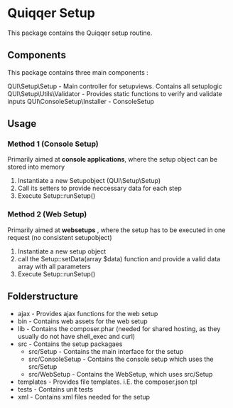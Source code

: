 # Quiqqer Setup

This package contains the Quiqqer setup routine.

## Components

This package contains three main components :

QUI\Setup\Setup              - Main controller for setupviews. Contains all setuplogic  
QUI\Setup\Utils\Validator    - Provides static functions to verify and validate inputs
QUI\ConsoleSetup\Installer   - ConsoleSetup


## Usage

### Method 1 (Console Setup)

Primarily aimed at __console applications__, where the setup object can be stored into memory
1) Instantiate a new Setupobject (QUI\Setup\Setup)
2) Call its setters to provide neccessary data for each step
3) Execute Setup::runSetup()

### Method 2 (Web Setup)

Primarily aimed at __websetups__ , where the setup has to be executed in one request  (no consistent setupobject)
1) Instantiate a new setup object
2) call the Setup::setData(array $data) function and provide a valid data array with all parameters
3) Execute Setup::runSetup()

## Folderstructure

- ajax - Provides ajax functions for the web setup
- bin - Contains web assets for the web setup 
- lib - Contains the composer.phar (needed for shared hosting, as they usually do not have shell_exec and curl)  
- src - Contains the setup packagaes  
   - src/Setup - Contains the main interface for the setup  
   - src/ConsoleSetup - Contains the console setup which uses the src/Setup  
   - src/WebSetup - Contains the WebSetup, which uses src/Setup  
- templates - Provides file templates. i.E. the composer.json tpl
- tests - Contains unit tests
- xml - Contains xml files needed for the setup
